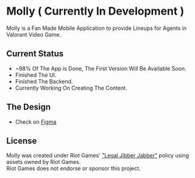# Molly ( Currently In Development )

Molly is a Fan Made Mobile Application to provide Lineups for Agents in Valorant Video Game.
## Current Status

- ~98% Of The App is Done, The First Version Will Be Available Soon.  
- Finished The UI.
- Finished The Backend.
- Currently Working On Creating The Content.
## The Design
- Check on [Figma](https://www.figma.com/file/UJW0fF5TQ4EoOTrFP11zLH/Molly?node-id=343%3A1529)



## License
Molly was created under Riot Games' ["Legal Jibber Jabber"](https://www.riotgames.com/en/legal) policy using assets owned by Riot Games.  
Riot Games does not endorse or sponsor this project.
